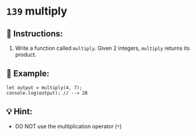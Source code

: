# `139` multiply

## 📝 Instructions:

1. Write a function called `multiply`. Given 2 integers, `multiply` returns its product.

## 📎 Example:

```Js
let output = multiply(4, 7);
console.log(output); // --> 28
```

## 💡 Hint:

+ DO NOT use the multiplication operator (`*`)

